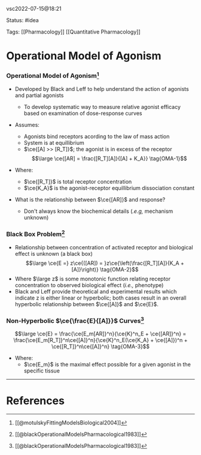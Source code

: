 vsc2022-07-15@18:21

Status: #idea

Tags: [[Pharmacology]] [[Quantitative Pharmacology]]

# Operational Model of Agonism

### Operational Model of Agonism[^1]

- Developed by Black and Leff to help understand the action of agonists and partial agonists
	- To develop systematic way to measure relative agonist efficacy based on examination of dose-response curves

- Assumes:
	- Agonists bind receptors acording to the law of mass action
	- System is at equillibrium
	- $\ce{[A] >> [R_T]}$; the agonist is in excess of the receptor
$$\large \ce{[AR] = \frac{[R_T][A]}{[A] + K_A}} \tag{OMA-1}$$
- Where:
	- $\ce{[R_T]}$ is total receptor concentration
	- $\ce{K_A}$ is the agonist-receptor equillibrium dissociation constant

- What is the relationship between $\ce{[AR]}$ and response?
	- Don't always know the biochemical details (_.e.g,_ mechanism unknown)

### Black Box Problem[^2]
- Relationship between concentration of activated receptor and biological effect is unknown (a black box)
$$\large \ce{E =} z\ce{([AR]) = }z\ce{\left(\frac{[R_T][A]}{K_A + [A]}\right)} \tag{OMA-2}$$
- Where $\large z$ is some monotonic function relating receptor concentration to observed biological effect (_i.e.,_ phenotype)
- Black and Leff provide theoretical and experimental results which indicate z is either linear or hyperbolic; both cases result in an overall hyperbolic relationship between $\ce{[A]}$ and $\ce{E}$.

### Non-Hyperbolic $\ce{\frac{E}{[A]}}$ Curves[^2]
$$\large \ce{E} = \frac{\ce{E_m[AR]}^n}{\ce{K}^n_E + \ce{[AR]}^n} = \frac{\ce{E_m[R_T]}^n\ce{[A]}^n}{\ce{K}^n_E(\ce{K_A} + \ce{[A]})^n + \ce{[R_T]}^n\ce{[A]}^n} \tag{OMA-3}$$
- Where:
	- $\ce{E_m}$ is the maximal effect possible for a given agonist in the specific tissue

---
# References
[^1]: [[@motulskyFittingModelsBiological2004]]
[^2]: [[@blackOperationalModelsPharmacological1983]]